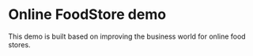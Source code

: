 # Online FoodStore demo

This demo is built based on improving the business world for online food stores.